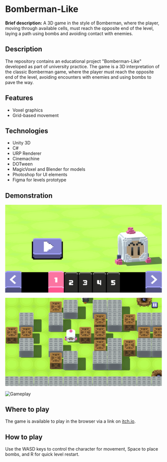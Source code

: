 # Bomberman-Like

**Brief description:** A 3D game in the style of Bomberman, where the player, moving through available cells, must reach the opposite end of the level, laying a path using bombs and avoiding contact with enemies.

## Description

The repository contains an educational project "Bomberman-Like" developed as part of university practice. The game is a 3D interpretation of the classic Bomberman game, where the player must reach the opposite end of the level, avoiding encounters with enemies and using bombs to pave the way.

## Features

- Voxel graphics
- Grid-based movement

## Technologies

- Unity 3D
- C#
- URP Renderer
- Cinemachine
- DOTween
- MagicVoxel and Blender for models
- Photoshop for UI elements
- Figma for levels prototype

## Demonstration

![Menu UI](Demo/menu_demo.png)

![Level](Demo/stage_demo.png)

![Gameplay](Demo/gameplay_demo.gif)

## Where to play

The game is available to play in the browser via a link on [itch.io](link).

## How to play

Use the WASD keys to control the character for movement, Space to place bombs, and R for quick level restart.

